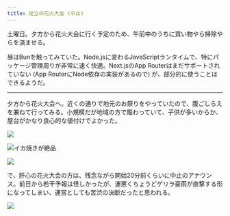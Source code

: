 ```yaml
---
title: 足立の花火大会 (中止)
---
```


土曜日。夕方から花火大会に行く予定のため、午前中のうちに買い物やら掃除やらを済ませる。

昼はBunを触ってみていた。Node.jsに変わるJavaScriptランタイムで、特にパッケージ管理周りが非常に速く快適。Next.jsのApp Routerはまだサポートされていない (App RouterにNode依存の実装があるので) が、部分的に使うことはできるようだ。

---

夕方から花火大会へ。近くの通りで地元のお祭りをやっていたので、腹ごしらえを兼ねて行ってみる。小規模だが地域の方で賑わっていて、子供が多いからか、屋台がかなり良心的な値付けでよかった。

![](https://photos.old.apkas.net/medium/202407/20240720-175332.webp)

![イカ焼きが絶品](https://photos.old.apkas.net/medium/202407/20240720-180725.webp)

![](https://photos.old.apkas.net/medium/202407/20240720-182536.webp)

で、肝心の花火大会の方は、残念ながら開始20分前くらいに中止のアナウンス。前日から若干予報は怪しかったが、運悪くちょうどゲリラ豪雨が直撃する形になってしまい、運営としても苦渋の決断だったと思われる。

![](https://photos.old.apkas.net/medium/202407/20240720-185341.webp)
